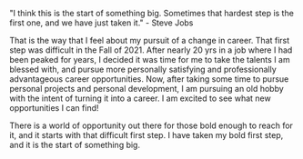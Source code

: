"I think this is the start of something big. Sometimes that hardest step is the first one, and we have just taken it." - Steve Jobs

That is the way that I feel about my pursuit of a change in career. That first step was difficult in the Fall of 2021. After nearly 20 yrs in a job where I had been peaked for years, I decided it was time for me to take the talents I am blessed with, and pursue more personally satisfying and professionally advantageous career opportunities. Now, after taking some time to pursue personal projects and personal development, I am pursuing an old hobby with the intent of turning it into a career. I am excited to see what new opportunities I can find!

There is a world of opportunity out there for those bold enough to reach for it, and it starts with that difficult first step. I have taken my bold first step, and it is the start of something big.
